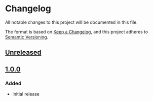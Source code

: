 # Changelog
All notable changes to this project will be documented in this file.

The format is based on [Keep a Changelog](https://keepachangelog.com/en/1.0.0/),
and this project adheres to [Semantic Versioning](https://semver.org/spec/v2.0.0.html).

## [Unreleased]

## [1.0.0]
### Added
- Initial release

[Unreleased]: https://github.com/MetaMask/action-require-additional-reviewer/compare/v1.0.0...HEAD
[1.0.0]: https://github.com/MetaMask/action-require-additional-reviewer/releases/tag/v1.0.0
